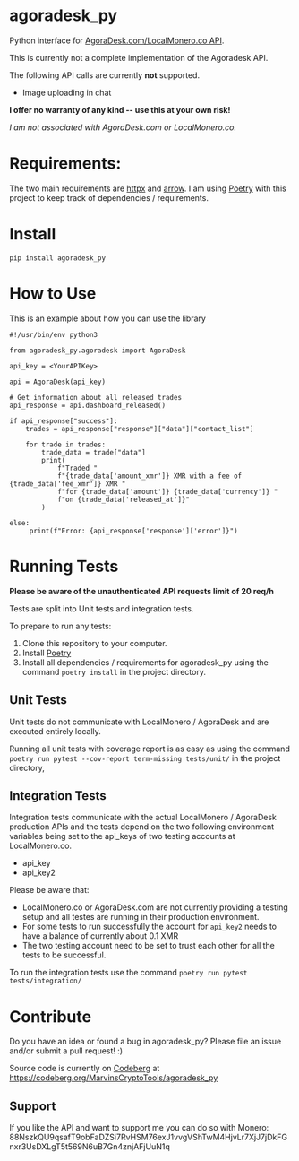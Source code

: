 # agoradesk_py
Python interface for [AgoraDesk.com/LocalMonero.co API](https://agoradesk.com/api-docs/v1).

This is currently not a complete implementation of the Agoradesk API.

The following API calls are currently **not** supported.
- Image uploading in chat


**I offer no warranty of any kind -- use this at your own risk!**

*I am not associated with AgoraDesk.com or LocalMonero.co.*

# Requirements:
The two main requirements are [httpx](https://www.python-httpx.org/) and [arrow](https://arrow.readthedocs.io/en/latest/).
I am using [Poetry](https://python-poetry.org/docs/) with this project to keep track of dependencies / requirements.

# Install

`pip install agoradesk_py`

# How to Use
This is an example about how you can use the library

```
#!/usr/bin/env python3

from agoradesk_py.agoradesk import AgoraDesk

api_key = <YourAPIKey>

api = AgoraDesk(api_key)

# Get information about all released trades
api_response = api.dashboard_released()

if api_response["success"]:
    trades = api_response["response"]["data"]["contact_list"]

    for trade in trades:
        trade_data = trade["data"]
        print(
            f"Traded "
            f"{trade_data['amount_xmr']} XMR with a fee of {trade_data['fee_xmr']} XMR "
            f"for {trade_data['amount']} {trade_data['currency']} "
            f"on {trade_data['released_at']}"
        )

else:
     print(f"Error: {api_response['response']['error']}")

```

# Running Tests
**Please be aware of the unauthenticated API requests limit of 20 req/h**

Tests are split into Unit tests and integration tests.

To prepare to run any tests:
1) Clone this repository to your computer.
2) Install [Poetry](https://python-poetry.org/docs/)
3) Install all dependencies / requirements for agoradesk_py using the command `poetry install` in the project directory.

## Unit Tests
Unit tests do not communicate with LocalMonero / AgoraDesk and are executed entirely locally.

Running all unit tests with coverage report is as easy as using the command
`poetry run pytest --cov-report term-missing tests/unit/` in the project directory,

## Integration Tests

Integration tests communicate with the actual LocalMonero / AgoraDesk production APIs and the tests depend on
the two following environment variables being set to the api_keys of two testing accounts at LocalMonero.co.
* api_key
* api_key2

Please be aware that:
* LocalMonero.co or AgoraDesk.com are not currently providing a testing setup and all testes are running in their production environment.
* For some tests to run successfully the account for `api_key2` needs to have a balance of currently about 0.1 XMR
* The two testing account need to be set to trust each other for all the tests to be successful.

To run the integration tests use the command `poetry run pytest tests/integration/`

# Contribute
Do you have an idea or found a bug in agoradesk_py? Please file an issue and/or submit a pull request! :)

Source code is currently on [Codeberg](https://codeberg.org) at https://codeberg.org/MarvinsCryptoTools/agoradesk_py

## Support
If you like the API and want to support me you can do so with
Monero:
    88NszkQU9qsafT9obFaDZSi7RvHSM76exJ1vvgVShTwM4HjvLr7XjJ7jDkFGnxr3UsDXLgT5t569N6uB7Gn4znjAFjUuN1q
